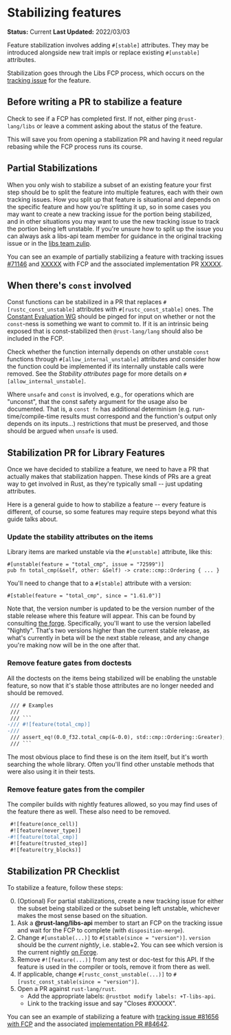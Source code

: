 # Stabilizing features

**Status:** Current
**Last Updated:** 2022/03/03

Feature stabilization involves adding `#[stable]` attributes. They may be introduced alongside new trait impls or replace existing `#[unstable]` attributes.

Stabilization goes through the Libs FCP process, which occurs on the [tracking issue](./tracking-issues.md) for the feature.

## Before writing a PR to stabilize a feature

Check to see if a FCP has completed first. If not, either ping `@rust-lang/libs` or leave a comment asking about the status of the feature.

This will save you from opening a stabilization PR and having it need regular rebasing while the FCP process runs its course.

## Partial Stabilizations

When you only wish to stabilize a subset of an existing feature your first step should be to split the feature into multiple features, each with their own tracking issues. How you split up that feature is situational and depends on the specific feature and how you're splitting it up, so in some cases you may want to create a new tracking issue for the portion being stabilized, and in other situations you may want to use the new tracking issue to track the portion being left unstable. If you're unsure how to split up the issue you can always ask a libs-api team member for guidance in the original tracking issue or in the [libs team zulip](https://rust-lang.zulipchat.com/#narrow/stream/219381-t-libs).

You can see an example of partially stabilizing a feature with tracking issues [#71146](https://github.com/rust-lang/rust/issues/71146) and [XXXXX]() with FCP and the associated implementation PR [XXXXX]().

## When there's `const` involved

Const functions can be stabilized in a PR that replaces `#[rustc_const_unstable]` attributes with `#[rustc_const_stable]` ones. The [Constant Evaluation WG](https://github.com/rust-lang/const-eval) should be pinged for input on whether or not the `const`-ness is something we want to commit to. If it is an intrinsic being exposed that is const-stabilized then `@rust-lang/lang` should also be included in the FCP.

Check whether the function internally depends on other unstable `const` functions through `#[allow_internal_unstable]` attributes and consider how the function could be implemented if its internally unstable calls were removed. See the _Stability attributes_ page for more details on `#[allow_internal_unstable]`.

Where `unsafe` and `const` is involved, e.g., for operations which are "unconst", that the const safety argument for the usage also be documented. That is, a `const fn` has additional determinism (e.g. run-time/compile-time results must correspond and the function's output only depends on its inputs...) restrictions that must be preserved, and those should be argued when `unsafe` is used.

## Stabilization PR for Library Features

Once we have decided to stabilize a feature, we need to have a PR that actually makes that stabilization happen. These kinds of PRs are a great way to get involved in Rust, as they're typically small -- just updating attributes.

Here is a general guide to how to stabilize a feature -- every feature is different, of course, so some features may require steps beyond what this guide talks about.

### Update the stability attributes on the items

Library items are marked unstable via the `#[unstable]` attribute, like this:

```rust,ignore
#[unstable(feature = "total_cmp", issue = "72599")]
pub fn total_cmp(&self, other: &Self) -> crate::cmp::Ordering { ... }
```

You'll need to change that to a `#[stable]` attribute with a version:

```rust,ignore
#[stable(feature = "total_cmp", since = "1.61.0")]
```

Note that, the version number is updated to be the version number of the stable release where this feature will appear. This can be found by consulting [the forge](https://forge.rust-lang.org/#current-release-versions). Specifically, you'll want to use the version labelled "Nightly". That's two versions higher than the current stable release, as what's currently in beta will be the next stable release, and any change you're making now will be in the one after that.

### Remove feature gates from doctests

All the doctests on the items being stabilized will be enabling the unstable feature, so now that it's stable those attributes are no longer needed and should be removed.

`````diff
 /// # Examples
 ///
 /// ```
-/// #![feature(total_cmp)]
-///
 /// assert_eq!(0.0_f32.total_cmp(&-0.0), std::cmp::Ordering::Greater);
 /// ```
`````

The most obvious place to find these is on the item itself, but it's worth searching the whole library.  Often you'll find other unstable methods that were also using it in their tests.

### Remove feature gates from the compiler

The compiler builds with nightly features allowed, so you may find uses of the feature there as well.  These also need to be removed.

```diff
 #![feature(once_cell)]
 #![feature(never_type)]
-#![feature(total_cmp)]
 #![feature(trusted_step)]
 #![feature(try_blocks)]
```

## Stabilization PR Checklist

To stabilize a feature, follow these steps:

0. (Optional) For partial stabilizations, create a new tracking issue for either the subset being stabilized or the subset being left unstable, whichever makes the most sense based on the situation.
0. Ask a **@rust-lang/libs-api** member to start an FCP on the tracking issue and wait for the FCP to complete (with `disposition-merge`).
0. Change `#[unstable(...)]` to `#[stable(since = "version")]`. `version` should be the *current nightly*, i.e. stable+2. You can see which version is the current nightly [on Forge](https://forge.rust-lang.org/#current-release-versions).
0. Remove `#![feature(...)]` from any test or doc-test for this API. If the feature is used in the compiler or tools, remove it from there as well.
0. If applicable, change `#[rustc_const_unstable(...)]` to `#[rustc_const_stable(since = "version")]`.
0. Open a PR against `rust-lang/rust`.
   - Add the appropriate labels: `@rustbot modify labels: +T-libs-api`.
   - Link to the tracking issue and say "Closes #XXXXX".

You can see an example of stabilizing a feature with [tracking issue #81656 with FCP](https://github.com/rust-lang/rust/issues/81656) and the associated [implementation PR #84642](https://github.com/rust-lang/rust/pull/84642).

